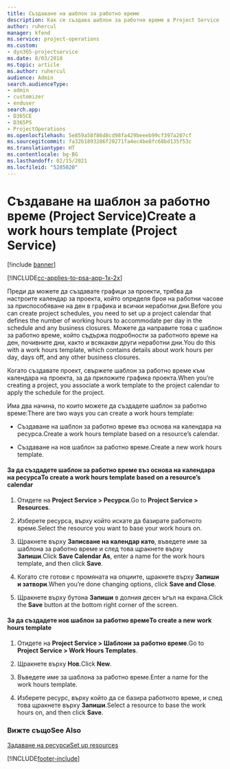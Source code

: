 ```yaml
---
title: Създаване на шаблон за работно време
description: Как се създава шаблон за работно време в Project Service
author: ruhercul
manager: kfend
ms.service: project-operations
ms.custom:
- dyn365-projectservice
ms.date: 8/03/2018
ms.topic: article
ms.author: ruhercul
audience: Admin
search.audienceType:
- admin
- customizer
- enduser
search.app:
- D365CE
- D365PS
- ProjectOperations
ms.openlocfilehash: 5e859a58f86d8cd98fa429beeeb99cf397a207cf
ms.sourcegitcommit: fa32b1893286f20271fa4ec4be8fc68bd135f53c
ms.translationtype: HT
ms.contentlocale: bg-BG
ms.lasthandoff: 02/15/2021
ms.locfileid: "5285020"
---
```

# <a name="create-a-work-hours-template-project-service"></a><span data-ttu-id="122f9-103">Създаване на шаблон за работно време (Project Service)</span><span class="sxs-lookup"><span data-stu-id="122f9-103">Create a work hours template (Project Service)</span></span>

[!include [banner](../includes/psa-now-project-operations.md)]

[!INCLUDE[cc-applies-to-psa-app-1x-2x](../includes/cc-applies-to-psa-app-1x-2x.md)]

<span data-ttu-id="122f9-104">Преди да можете да създавате графици за проекти, трябва да настроите календар за проекта, който определя броя на работни часове за приспособяване на ден в графика и всички неработни дни.</span><span class="sxs-lookup"><span data-stu-id="122f9-104">Before you can create project schedules, you need to set up a project calendar that defines the number of working hours to accommodate per day in the schedule and any business closures.</span></span> <span data-ttu-id="122f9-105">Можете да направите това с шаблон за работно време, който съдържа подробности за работното време на ден, почивните дни, както и всякакви други неработни дни.</span><span class="sxs-lookup"><span data-stu-id="122f9-105">You do this with a work hours template, which contains details about work hours per day, days off, and any other business closures.</span></span>  
  
 <span data-ttu-id="122f9-106">Когато създавате проект, свържете шаблон за работно време към календара на проекта, за да приложите графика проекта.</span><span class="sxs-lookup"><span data-stu-id="122f9-106">When you’re creating a project, you associate a work template to the project calendar to apply the schedule for the project.</span></span>  
  
 <span data-ttu-id="122f9-107">Има два начина, по които можете да създадете шаблон за работно време:</span><span class="sxs-lookup"><span data-stu-id="122f9-107">There are two ways you can create a work hours template:</span></span>  
  
-   <span data-ttu-id="122f9-108">Създаване на шаблон за работно време въз основа на календара на ресурса.</span><span class="sxs-lookup"><span data-stu-id="122f9-108">Create a work hours template based on a resource’s calendar.</span></span>  
  
-   <span data-ttu-id="122f9-109">Създаване на нов шаблон за работно време.</span><span class="sxs-lookup"><span data-stu-id="122f9-109">Create a new work hours template.</span></span>  
  
#### <a name="to-create-a-work-hours-template-based-on-a-resources-calendar"></a><span data-ttu-id="122f9-110">За да създадете шаблон за работно време въз основа на календара на ресурса</span><span class="sxs-lookup"><span data-stu-id="122f9-110">To create a work hours template based on a resource’s calendar</span></span>  
  
1.  <span data-ttu-id="122f9-111">Отидете на **Project Service > Ресурси**.</span><span class="sxs-lookup"><span data-stu-id="122f9-111">Go to **Project Service > Resources**.</span></span>  
  
2.  <span data-ttu-id="122f9-112">Изберете ресурса, върху който искате да базирате работното време.</span><span class="sxs-lookup"><span data-stu-id="122f9-112">Select the resource you want to base your work hours on.</span></span>  
  
3.  <span data-ttu-id="122f9-113">Щракнете върху **Записване на календар като**, въведете име за шаблона за работно време и след това щракнете върху **Запиши**.</span><span class="sxs-lookup"><span data-stu-id="122f9-113">Click **Save Calendar As**, enter a name for the work hours template, and then click **Save**.</span></span>  
  
4.  <span data-ttu-id="122f9-114">Когато сте готови с промяната на опциите, щракнете върху **Запиши и затвори**.</span><span class="sxs-lookup"><span data-stu-id="122f9-114">When you’re done changing options, click **Save and Close**.</span></span>  
  
5.  <span data-ttu-id="122f9-115">Щракнете върху бутона **Запиши** в долния десен ъгъл на екрана.</span><span class="sxs-lookup"><span data-stu-id="122f9-115">Click the **Save** button at the bottom right corner of the screen.</span></span>  
  
#### <a name="to-create-a-new-work-hours-template"></a><span data-ttu-id="122f9-116">За да създадете нов шаблон за работно време</span><span class="sxs-lookup"><span data-stu-id="122f9-116">To create a new work hours template</span></span>  
  
1.  <span data-ttu-id="122f9-117">Отидете на **Project Service > Шаблони за работно време**.</span><span class="sxs-lookup"><span data-stu-id="122f9-117">Go to **Project Service > Work Hours Templates**.</span></span>  
  
2.  <span data-ttu-id="122f9-118">Щракнете върху **Нов**.</span><span class="sxs-lookup"><span data-stu-id="122f9-118">Click **New**.</span></span>  
  
3.  <span data-ttu-id="122f9-119">Въведете име за шаблона за работно време.</span><span class="sxs-lookup"><span data-stu-id="122f9-119">Enter a name for the work hours template.</span></span>  
  
4.  <span data-ttu-id="122f9-120">Изберете ресурс, върху който да се базира работното време, и след това щракнете върху **Запиши**.</span><span class="sxs-lookup"><span data-stu-id="122f9-120">Select a resource to base the work hours on, and then click **Save**.</span></span>  
  
### <a name="see-also"></a><span data-ttu-id="122f9-121">Вижте също</span><span class="sxs-lookup"><span data-stu-id="122f9-121">See Also</span></span>  
 [<span data-ttu-id="122f9-122">Задаване на ресурси</span><span class="sxs-lookup"><span data-stu-id="122f9-122">Set up resources</span></span>](../psa/set-up-resources.md)


[!INCLUDE[footer-include](../includes/footer-banner.md)]